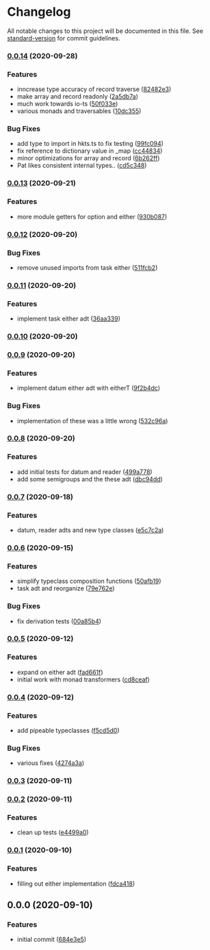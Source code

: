 # Changelog

All notable changes to this project will be documented in this file. See [standard-version](https://github.com/conventional-changelog/standard-version) for commit guidelines.

### [0.0.14](https://github.com/nullpub/hkts/compare/v0.0.13...v0.0.14) (2020-09-28)


### Features

* inncrease type accuracy of record traverse ([82482e3](https://github.com/nullpub/hkts/commit/82482e360a2129915c420d5693329c01decd4979))
* make array and record readonly ([2a5db7a](https://github.com/nullpub/hkts/commit/2a5db7a70b6e778aac15c01bb119116dd7d70834))
* much work towards io-ts ([50f033e](https://github.com/nullpub/hkts/commit/50f033e5d152b0f09919507638d8df206e492db3))
* various monads and traversables ([10dc355](https://github.com/nullpub/hkts/commit/10dc355c29ae6480a17402719eed5c4f47290f05))


### Bug Fixes

* add type to import in hkts.ts to fix testing ([99fc094](https://github.com/nullpub/hkts/commit/99fc09485db25bcb1acd292dbf153df35e8114e1))
* fix reference to dictionary value in _map ([cc44834](https://github.com/nullpub/hkts/commit/cc44834270cbaf635ccc7688449fce5e3688ef10))
* minor optimizations for array and record ([6b262ff](https://github.com/nullpub/hkts/commit/6b262ff070a70911b265f9e1cbdb60cb0185af2e))
* Pat likes consistent internal types.. ([cd5c348](https://github.com/nullpub/hkts/commit/cd5c3486a4b231ee17ea5556ff6074412260b605))

### [0.0.13](https://github.com/nullpub/hkts/compare/v0.0.12...v0.0.13) (2020-09-21)


### Features

* more module getters for option and either ([930b087](https://github.com/nullpub/hkts/commit/930b087537d568934226fc2597ada30887ffeb67))

### [0.0.12](https://github.com/nullpub/hkts/compare/v0.0.11...v0.0.12) (2020-09-20)


### Bug Fixes

* remove unused imports from task either ([511fcb2](https://github.com/nullpub/hkts/commit/511fcb2bf2b5256cbc038a83638d91d2369b40e5))

### [0.0.11](https://github.com/nullpub/hkts/compare/v0.0.10...v0.0.11) (2020-09-20)


### Features

* implement task either adt ([36aa339](https://github.com/nullpub/hkts/commit/36aa339cd298b33759e415086e4d458f950ba420))

### [0.0.10](https://github.com/nullpub/hkts/compare/v0.0.9...v0.0.10) (2020-09-20)

### [0.0.9](https://github.com/nullpub/hkts/compare/v0.0.8...v0.0.9) (2020-09-20)


### Features

* implement datum either adt with eitherT ([9f2b4dc](https://github.com/nullpub/hkts/commit/9f2b4dc9c517f5220d33e6fc92d9c813e8414256))


### Bug Fixes

* implementation of these was a little wrong ([532c96a](https://github.com/nullpub/hkts/commit/532c96a6135fb0aff79d566fd9779493ae9e9653))

### [0.0.8](https://github.com/nullpub/hkts/compare/v0.0.7...v0.0.8) (2020-09-20)


### Features

* add initial tests for datum and reader ([499a778](https://github.com/nullpub/hkts/commit/499a778290a28bc2ef69497e4be2e23fab707f5c))
* add some semigroups and the these adt ([dbc94dd](https://github.com/nullpub/hkts/commit/dbc94dd9c70f348fb61c9b3457a77de41993c71c))

### [0.0.7](https://github.com/nullpub/hkts/compare/v0.0.6...v0.0.7) (2020-09-18)


### Features

* datum, reader adts and new type classes ([e5c7c2a](https://github.com/nullpub/hkts/commit/e5c7c2a71e6b9487bc56b0e275c74eb464cc13e4))

### [0.0.6](https://github.com/nullpub/hkts/compare/v0.0.5...v0.0.6) (2020-09-15)


### Features

* simplify typeclass composition functions ([50afb19](https://github.com/nullpub/hkts/commit/50afb197e707697efd46b181b01ed4dd84028f8b))
* task adt and reorganize ([79e762e](https://github.com/nullpub/hkts/commit/79e762ebe472549c6b1b8c0e879523bbef126aac))


### Bug Fixes

* fix derivation tests ([00a85b4](https://github.com/nullpub/hkts/commit/00a85b4634338a57b6e862586ba99dcc74dd9ace))

### [0.0.5](https://github.com/nullpub/hkts/compare/v0.0.4...v0.0.5) (2020-09-12)


### Features

* expand on either adt ([fad661f](https://github.com/nullpub/hkts/commit/fad661f932d386832cd9c3d9a3407166573c2a53))
* initial work with monad transformers ([cd8ceaf](https://github.com/nullpub/hkts/commit/cd8ceaf5a27741dbfe6c1db12dac894e3fd5ff68))

### [0.0.4](https://github.com/nullpub/hkts/compare/v0.0.3...v0.0.4) (2020-09-12)


### Features

* add pipeable typeclasses ([f5cd5d0](https://github.com/nullpub/hkts/commit/f5cd5d08327b448c49bd741690ba5a2590192d8d))


### Bug Fixes

* various fixes ([4274a3a](https://github.com/nullpub/hkts/commit/4274a3a8d01f3646260d40d9e78fc3c27a276290))

### [0.0.3](https://github.com/nullpub/hkts/compare/v0.0.2...v0.0.3) (2020-09-11)

### [0.0.2](https://github.com/nullpub/hkts/compare/v0.0.1...v0.0.2) (2020-09-11)


### Features

* clean up tests ([e4499a0](https://github.com/nullpub/hkts/commit/e4499a06a4e0156198380fc5c7f68c5ce7099d98))

### [0.0.1](https://github.com/nullpub/hkts/compare/v0.0.0...v0.0.1) (2020-09-10)


### Features

* filling out either implementation ([fdca418](https://github.com/nullpub/hkts/commit/fdca418e9926bcce68a4b34eeb51ad5132bdc16b))

## 0.0.0 (2020-09-10)


### Features

* initial commit ([684e3e5](https://github.com/nullpub/hkts/commit/684e3e56c2d6ae7313fc70c2f35a942c8abad8d8))
